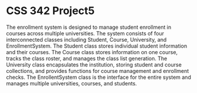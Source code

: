 # CSS 342 Project5
The enrollment system is designed to manage student enrollment in courses across multiple universities. 
The system consists of four interconnected classes including Student, Course, University, and EnrollmentSystem.
The Student class stores individual student information and their courses.
The Course class stores information on one course, tracks the class roster, and manages the class list generation.
The University class encapsulates the institution, storing student and course collections,
and provides functions for course management and enrollment checks.
The EnrollentSystem class is the interface for the entire system and manages multiple universities, courses, and students.
